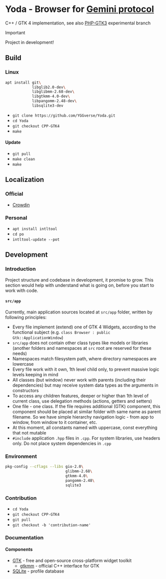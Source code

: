 # Yoda - Browser for [Gemini protocol](https://geminiprotocol.net)

C++ / GTK 4 implementation, see also [PHP-GTK3](https://github.com/YGGverse/Yoda/tree/PHP-GTK3) experimental branch

> [!IMPORTANT]
> Project in development!
>

## Build

### Linux

``` bash
apt install git\
            libglib2.0-dev\
            libglibmm-2.68-dev\
            libgtkmm-4.0-dev\
            libpangomm-2.48-dev\
            libsqlite3-dev
```

* `git clone https://github.com/YGGverse/Yoda.git`
* `cd Yoda`
* `git checkout CPP-GTK4`
* `make`

#### Update

* `git pull`
* `make clean`
* `make`

## Localization

### Official

 * [Crowdin](https://crowdin.com/project/yoda-browser)

### Personal

* `apt install intltool`
* `cd po`
* `intltool-update --pot`

## Development

### Introduction

Project structure and codebase in development, it promise to grow. This section would help with understand what is going on, before you start to work with code.

#### `src/app`

Currently, main application sources located at `src/app` folder, written by following principles:

* Every file implement (extend) one of GTK 4 Widgets, according to the functional subject (e.g. `class Browser : public Gtk::ApplicationWindow`)
* `src/app` does not contain other class types like models or libraries (another folders and namespaces at `src` root are reserved for these needs)
* Namespaces match filesystem path, where directory namespaces are lowercase
* Every file work with it own, 1th level child only, to prevent massive logic levels keeping in mind
* All classes (but window) never work with parents (including their dependencies) but may receive system data types as the arguments in constructors
* To access any children features, deeper or higher than 1th level of current class, use delegation methods (actions, getters and setters)
* One file - one class. If the file requires additional (GTK) component, this component should be placed at similar folder with same name as parent filename. So we have simple hierarchy navigation logic - from app to window, from window to it container, etc.
* At this moment, all constants named with uppercase, const everything that not mutable
* `#include` application `.hpp` files in `.cpp`. For system libraries, use headers only. Do not place system dependencies in `.cpp`

### Environment

``` bash
pkg-config --cflags --libs gio-2.0\
                           glibmm-2.68\
                           gtkmm-4.0\
                           pangomm-2.48\
                           sqlite3
```

### Contribution

* `cd Yoda`
* `git checkout CPP-GTK4`
* `git pull`
* `git checkout -b 'contribution-name'`

### Documentation

#### Components

* [GTK](https://gtk.org) - free and open-source cross-platform widget toolkit
  * [gtkmm](https://gtkmm.org) - official C++ interface for GTK
* [SQLite](https://sqlite.org) - profile database